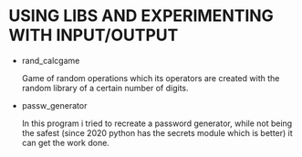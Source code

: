 # USING LIBS AND EXPERIMENTING WITH INPUT/OUTPUT

- rand_calcgame
  
  Game of random operations which its operators are created with the random library of a certain number of digits. 

- passw_generator

  In this program i tried to recreate a password generator, while not being the safest (since 2020 python has the secrets module which is better) it can get the work done.
  
